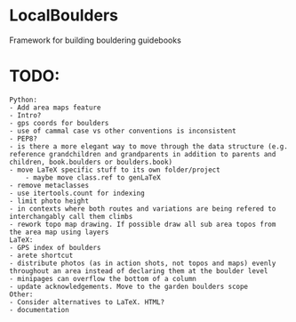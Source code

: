 # LocalBoulders
 Framework for building bouldering guidebooks

# TODO:
	Python:
	- Add area maps feature
	- Intro?
	- gps coords for boulders
	- use of cammal case vs other conventions is inconsistent
	- PEP8?
	- is there a more elegant way to move through the data structure (e.g. reference grandchildren and grandparents in addition to parents and children, book.boulders or boulders.book)
	- move LaTeX specific stuff to its own folder/project
        - maybe move class.ref to genLaTeX
	- remove metaclasses
    - use itertools.count for indexing
    - limit photo height
    - in contexts where both routes and variations are being refered to interchangably call them climbs
	- rework topo map drawing. If possible draw all sub area topos from the area map using layers
    LaTeX:
    - GPS index of boulders
    - arete shortcut
    - distribute photos (as in action shots, not topos and maps) evenly throughout an area instead of declaring them at the boulder level
	- minipages can overflow the bottom of a column
	- update acknowledgements. Move to the garden boulders scope
    Other:
    - Consider alternatives to LaTeX. HTML?
    - documentation